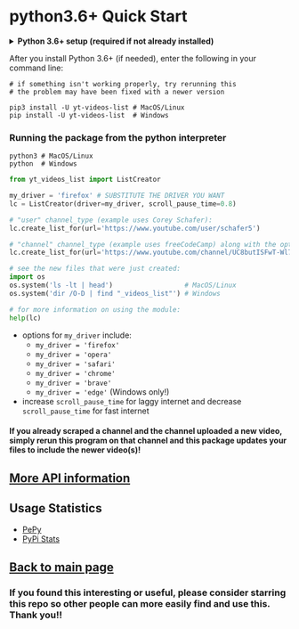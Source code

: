 # python3.6+ Quick Start
<details>
  <summary><b>Python 3.6+ setup (required if not already installed)</b></summary>

This package uses [f-strings](https://cito.github.io/blog/f-strings/) (more [here](https://realpython.com/python-f-strings/)) and as such requires Python 3.6+. If you have an older version of Python, you can download the Python 3.8.2 [macOS 64-bit installer](https://www.python.org/ftp/python/3.8.2/python-3.8.2-macosx10.9.pkg), [Windows x86-64 executable installer](https://www.python.org/ftp/python/3.8.2/python-3.8.2-amd64.exe), [Windows x86 executable installer](https://www.python.org/ftp/python/3.8.2/python-3.8.2.exe), or the [Gzipped source tarball](https://www.python.org/ftp/python/3.8.2/Python-3.8.2.tgz) (most useful for Linux) and follow the instructions to set up Python for your machine. If you want to install a different version, visit the [Python Downloads page](https://www.python.org/downloads/) and select the version you want.

</details>

After you install Python 3.6+ (if needed), enter the following in your command line:
```shell
# if something isn't working properly, try rerunning this
# the problem may have been fixed with a newer version

pip3 install -U yt-videos-list # MacOS/Linux
pip install -U yt-videos-list  # Windows
```

### Running the package from the python interpreter
```shell
python3 # MacOS/Linux
python  # Windows
```
```python
from yt_videos_list import ListCreator

my_driver = 'firefox' # SUBSTITUTE THE DRIVER YOU WANT
lc = ListCreator(driver=my_driver, scroll_pause_time=0.8)

# "user" channel_type (example uses Corey Schafer):
lc.create_list_for(url='https://www.youtube.com/user/schafer5')

# "channel" channel_type (example uses freeCodeCamp) along with the optional file_name argument:
lc.create_list_for(url='https://www.youtube.com/channel/UC8butISFwT-Wl7EV0hUK0BQ', file_name='freeCodeCamp_org')

# see the new files that were just created:
import os
os.system('ls -lt | head')                  # MacOS/Linux
os.system('dir /O-D | find "_videos_list"') # Windows

# for more information on using the module:
help(lc)
```
- options for `my_driver` include:
  - `my_driver = 'firefox'`
  - `my_driver = 'opera'`
  - `my_driver = 'safari'`
  - `my_driver = 'chrome'`
  - `my_driver = 'brave'`
  - `my_driver = 'edge'` (Windows only!)
- increase `scroll_pause_time` for laggy internet and decrease `scroll_pause_time` for fast internet
#### If you already scraped a channel and the channel uploaded a new video, simply rerun this program on that channel and this package updates your files to include the newer video(s)!

## [More API information](../docs/python3.6+.md#For-more-control)
## Usage Statistics
- [PePy](https://pepy.tech/project/yt-videos-list)
- [PyPi Stats](https://pypistats.org/packages/yt-videos-list)

## [Back to main page](../README.md)
### If you found this interesting or useful, **please consider starring this repo** so other people can more easily find and use this. Thank you!!
